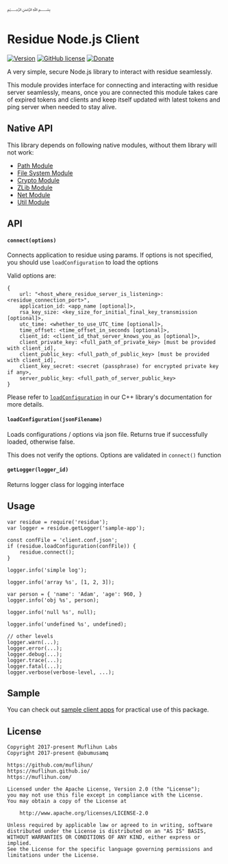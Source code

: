 ﷽

# Residue Node.js Client

[![Version](https://img.shields.io/npm/v/residue.svg)](https://www.npmjs.com/package/residue)
[![GitHub license](https://img.shields.io/badge/License-Apache%202.0-blue.svg)](https://github.com/muflihun/residue-node/blob/master/LICENSE)
[![Donate](https://img.shields.io/badge/Donate-PayPal-green.svg)](https://www.paypal.me/MuflihunDotCom/25)

A very simple, secure Node.js library to interact with residue seamlessly.

This module provides interface for connecting and interacting with residue server seamlessly, means, once you are connected this module takes care of expired tokens and clients and keep itself updated with latest tokens and ping server when needed to stay alive.

## Native API
This library depends on following native modules, without them library will not work:

 * [Path Module](https://nodejs.org/api/path.html)
 * [File System Module](https://nodejs.org/api/fs.html)
 * [Crypto Module](https://nodejs.org/api/crypto.html)
 * [ZLib Module](https://nodejs.org/api/zlib.html)
 * [Net Module](https://nodejs.org/api/net.html)
 * [Util Module](https://nodejs.org/api/util.html)

## API
#### `connect(options)`
Connects application to residue using params. If options is not specified, you should use `loadConfiguration` to load the options

Valid options are:

```
{
    url: "<host_where_residue_server_is_listening>:<residue_connection_port>",
    application_id: <app_name [optional]>,
    rsa_key_size: <key_size_for_initial_final_key_transmission [optional]>,
    utc_time: <whether_to_use_UTC_time [optional]>,
    time_offset: <time_offset_in_seconds [optional]>,
    client_id: <client_id_that_server_knows_you_as [optional]>,
    client_private_key: <full_path_of_private_key> [must be provided with client_id],
    client_public_key: <full_path_of_public_key> [must be provided with client_id],
    client_key_secret: <secret (passphrase) for encrypted private key if any>,
    server_public_key: <full_path_of_server_public_key>
}
```

Please refer to [`loadConfiguration`](https://muflihun.github.io/residue/docs/class_residue.html#a8292657c93a775b6cbf22c6d4f1166f4) in our C++ library's documentation for more details.

#### `loadConfiguration(jsonFilename)`
Loads configurations / options via json file. Returns true if successfully loaded, otherwise false.

This does not verify the options. Options are validated in `connect()` function

#### `getLogger(logger_id)`
Returns logger class for logging interface

## Usage
```
var residue = require('residue');
var logger = residue.getLogger('sample-app');

const confFile = 'client.conf.json';
if (residue.loadConfiguration(confFile)) {
    residue.connect();
}

logger.info('simple log');

logger.info('array %s', [1, 2, 3]);

var person = { 'name': 'Adam', 'age': 960, }
logger.info('obj %s', person);

logger.info('null %s', null);

logger.info('undefined %s', undefined);

// other levels
logger.warn(...);
logger.error(...);
logger.debug(...);
logger.trace(...);
logger.fatal(...);
logger.verbose(verbose-level, ...);
```

## Sample
You can check out [sample client apps](https://github.com/muflihun/residue-node/blob/master/samples) for practical use of this package.

## License
```
Copyright 2017-present Muflihun Labs
Copyright 2017-present @abumusamq

https://github.com/muflihun/
https://muflihun.github.io/
https://muflihun.com/

Licensed under the Apache License, Version 2.0 (the "License");
you may not use this file except in compliance with the License.
You may obtain a copy of the License at

    http://www.apache.org/licenses/LICENSE-2.0

Unless required by applicable law or agreed to in writing, software
distributed under the License is distributed on an "AS IS" BASIS,
WITHOUT WARRANTIES OR CONDITIONS OF ANY KIND, either express or implied.
See the License for the specific language governing permissions and
limitations under the License.
```
